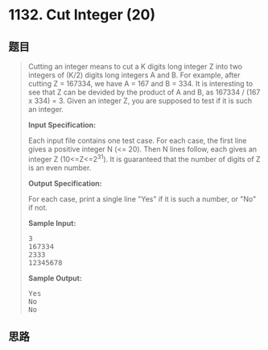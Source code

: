 <h1>1132. Cut Integer (20)</h1>

## 题目

> <div id="problemContent">
> <p>Cutting an integer means to cut a K digits long integer Z into two integers of (K/2) digits long integers A and B.  For example, after cutting Z = 167334, we have A = 167 and B = 334.  It is interesting to see that Z can be devided by the product of A and B, as 167334 / (167 x 334) = 3.  Given an integer Z, you are supposed to test if it is such an integer.
> </p>
> <p><b>
> Input Specification:
> </b></p>
> <p>Each input file contains one test case.  For each case, the first line gives a positive integer N (&lt;= 20).  Then N lines follow, each gives an integer Z (10&lt;=Z&lt;=2<sup>31</sup>).  It is guaranteed that the number of digits of Z is an even number.</p>
> <p><b>
> Output Specification:
> </b></p>
> <p>For each case, print a single line "Yes" if it is such a number, or "No" if not.</p>
> <b>Sample Input:</b><pre>
> 3
> 167334
> 2333
> 12345678
> </pre>
> <b>Sample Output:</b><pre>
> Yes
> No
> No
> </pre>
> </div>

## 思路

